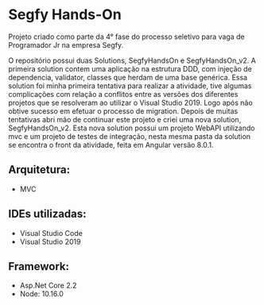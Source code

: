 # Segfy Hands-On

Projeto criado como parte da 4° fase do processo seletivo para vaga de Programador Jr na empresa Segfy.

O repositório possui duas Solutions, SegfyHandsOn e SegfyHandsOn_v2. A primeira solution contem uma aplicação na estrutura DDD, com injeção de dependencia, validator, classes que herdam de uma base genérica. Essa solution foi minha primeira tentativa para realizar a atividade, tive algumas complicações com relação a conflitos entre as versões dos diferentes projetos que se resolveram ao utilizar o Visual Studio 2019. Logo após não obtive sucesso em efetuar o processo de migration. Depois de muitas tentativas abri mão de continuar este projeto e criei uma nova solution, SegfyHandsOn_v2. Esta nova solution possui um projeto WebAPI utilizando mvc e um projeto de testes de integração, nesta mesma pasta da solution se encontra o front da atividade, feita em Angular versão 8.0.1.

## Arquitetura: 

- MVC 

## IDEs utilizadas:

- Visual Studio Code
- Visual Studio 2019

## Framework:

- Asp.Net Core 2.2
- Node: 10.16.0




